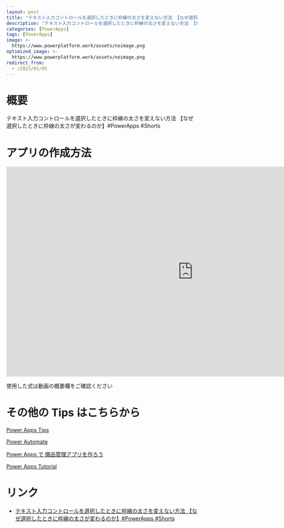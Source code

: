 ```yaml
---
layout: post
title: "テキスト入力コントロールを選択したときに枠線の太さを変えない方法 【なぜ選択したときに枠線の太さが変わるのか】#PowerApps #Shorts"
description: "テキスト入力コントロールを選択したときに枠線の太さを変えない方法 【なぜ選択したときに枠線の太さが変わるのか】#PowerApps #Shortsを動画で分かりやすく解説"
categories: [PowerApps]
tags: [PowerApps]
image: >-
  https://www.powerplatform.work/assets/noimage.png
optimized_image: >-
  https://www.powerplatform.work/assets/noimage.png
redirect_from:
  - /2023/01/05
---
```



#  概要

テキスト入力コントロールを選択したときに枠線の太さを変えない方法 【なぜ選択したときに枠線の太さが変わるのか】#PowerApps #Shorts


# アプリの作成方法

<iframe width="983" height="553" src="https://www.youtube.com/embed/JnCpH2xUGzI" title="YouTube video player" frameborder="0" allow="accelerometer; autoplay; clipboard-write; encrypted-media; gyroscope; picture-in-picture" allowfullscreen></iframe>


使用した式は動画の概要欄をご確認ください


# その他の Tips はこちらから

[Power Apps Tips](https://www.youtube.com/watch?v=VrAQf3JQ7yM&list=PLVhFi1fb3DqakSLVMn22DDcySXh9jtzi- )


[Power Automate](https://www.youtube.com/watch?v=-YnJYT0ASEM&list=PLVhFi1fb3Dqbzic6GieqnLFgD3aTj-eHA)


[Power Apps で 備品管理アプリを作ろう](https://www.youtube.com/playlist?list=PLVhFi1fb3DqZM3HKb8Hea6XEL96990Fyn)


[Power Apps Tutorial](https://www.youtube.com/playlist?list=PLVhFi1fb3DqalxpL974VvAJvV4iWoSbe_)


# リンク


- [テキスト入力コントロールを選択したときに枠線の太さを変えない方法 【なぜ選択したときに枠線の太さが変わるのか】#PowerApps #Shorts](https://www.youtube.com/watch?v=JnCpH2xUGzI)

